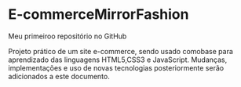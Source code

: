 # E-commerceMirrorFashion
Meu primeiroo repositório no GitHub

Projeto prático de um site e-commerce, sendo usado comobase para aprendizado das linguagens HTML5,CSS3 e JavaScript.
Mudanças, implementações e uso de novas tecnologias posteriormente serão adicionados a este documento.
